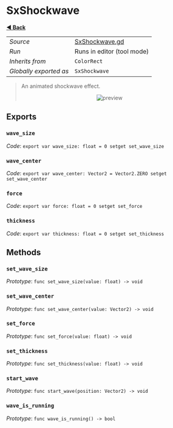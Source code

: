 # SxShockwave

**[◀️ Back](../readme.md)**

|    |     |
|----|-----|
|*Source*|[SxShockwave.gd](../../../../../nodes/fx/screen-effects/SxShockwave/SxShockwave.gd)|
|*Run*|Runs in editor (tool mode)|
|*Inherits from*|`ColorRect`|
|*Globally exported as*|`SxShockwave`|

> An animated shockwave effect.  
>   
> <p align="center">  
>     <img src="../../../../images/nodes/SxShockwave.gif" alt="preview" />  
> </p>  
## Exports

### `wave_size`

*Code*: `export var wave_size: float = 0 setget set_wave_size`

### `wave_center`

*Code*: `export var wave_center: Vector2 = Vector2.ZERO setget set_wave_center`

### `force`

*Code*: `export var force: float = 0 setget set_force`

### `thickness`

*Code*: `export var thickness: float = 0 setget set_thickness`

## Methods

### `set_wave_size`

*Prototype*: `func set_wave_size(value: float) -> void`

### `set_wave_center`

*Prototype*: `func set_wave_center(value: Vector2) -> void`

### `set_force`

*Prototype*: `func set_force(value: float) -> void`

### `set_thickness`

*Prototype*: `func set_thickness(value: float) -> void`

### `start_wave`

*Prototype*: `func start_wave(position: Vector2) -> void`

### `wave_is_running`

*Prototype*: `func wave_is_running() -> bool`

